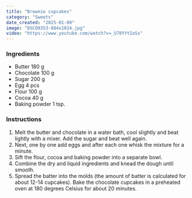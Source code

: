 ```yaml
---
title: "Brownie cupcakes"
category: "Sweets"
date_created: "2025-01-09"
image: "DSC09353-884x1024.jpg"
video: "https://www.youtube.com/watch?v=_U78YYtIoSs"
---
```

### Ingredients
- Butter 180 g
- Chocolate 100 g
- Sugar 200 g
- Egg 4 pcs
- Flour 100 g 
- Cocoa 40 g
- Baking powder 1 tsp.
  
### Instructions
1. Melt the butter and chocolate in a water bath, cool slightly and beat lightly with a mixer. Add the sugar and beat well again.
2. Next, one by one add eggs and after each one whisk the mixture for a minute.
3. Sift the flour, cocoa and baking powder into a separate bowl.
4. Combine the dry and liquid ingredients and knead the dough until smooth.
5. Spread the batter into the molds (the amount of batter is calculated for about 12-14 cupcakes). Bake the chocolate cupcakes in a preheated oven at 180 degrees Celsius for about 20 minutes.

